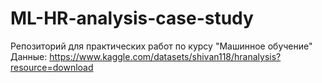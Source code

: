 # ML-HR-analysis-case-study
Репозиторий для практических работ по курсу "Машинное обучение"
Данные:
https://www.kaggle.com/datasets/shivan118/hranalysis?resource=download
